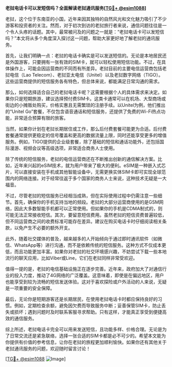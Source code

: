 **老挝电话卡可以发短信吗？全面解读老挝通讯服务[[TG💪+ @esim1088](https://t.me/s/esim1088)]**

老挝，这个位于东南亚的小国，近年来因其独特的自然风光和文化魅力吸引了不少游客和投资者的关注。然而，对于初次到访的老挝旅行者来说，通信问题往往是一个令人头疼的话题。其中，最常被问及的问题之一就是：“老挝电话卡可以发短信吗？”本文将从多个角度深入探讨这一问题，帮助大家更好地了解老挝的通讯服务。

首先，让我们明确一点：老挝的电话卡确实是可以发送短信的。无论是本地居民还是外国游客，只要拥有一张有效的SIM卡，就可以轻松使用短信功能。不过，在具体操作上，可能会因运营商的不同而有所差异。老挝目前的主要电信运营商包括老挝电信（Lao Telecom）、老挝亚太电信（Unitel）以及老挝数字网络（TIGO）。这些运营商提供的短信服务各有特色，但总体来说，都能满足日常沟通的需求。

那么，如何选择适合自己的老挝电话卡呢？这需要根据个人的具体需求来决定。如果你只是短期旅游，建议选择预付费SIM卡。这类卡通常可以在机场、大型商场或街边的小摊贩处购买，价格实惠且无需繁琐的注册手续。以Unitel为例，他们推出的“Unitel Go”套餐，不仅包含语音通话和短信服务，还提供了免费的Wi-Fi热点功能，非常适合预算有限的旅客。

当然，如果你计划在老挝长期居住或工作，那么后付费套餐可能更为合适。后付费套餐通常提供更稳定的信号覆盖和更高的数据流量上限，同时还能享受更多的增值服务。例如，TIGO提供的企业级套餐，除了基础的短信和通话功能外，还包括国际漫游、视频会议等高级选项，非常适合商务人士使用。

除了传统的短信服务，老挝的电信运营商还在不断推出创新的通信解决方案。比如，近年来兴起的eSIM技术，就为用户带来了极大的便利。eSIM是一种嵌入式芯片，可以直接安装在手机或其他智能设备中，无需更换实体SIM卡即可实现全球范围内的网络连接。对于经常往返于多个国家的商务人士来说，这种技术无疑是一大福音。

不过，尽管老挝的短信服务已经相当成熟，但在实际使用过程中仍需注意一些细节。首先，确保你的手机支持当地的频段。老挝的大部分运营商使用的是GSM网络，因此大多数智能手机都可以正常使用。但如果你的手机是CDMA制式的，则可能无法正常接收短信。其次，要留意短信费用。虽然老挝的短信资费普遍较低，但不同运营商之间的收费标准可能存在差异。建议在购买电话卡时仔细阅读相关条款，以免产生不必要的额外开支。

此外，随着社交媒体的普及，越来越多的人开始倾向于通过即时通讯软件（如微信、WhatsApp等）进行沟通，而不是依赖传统的短信服务。这种方式不仅成本更低，而且功能更加丰富。如果你对老挝的社交环境感兴趣，不妨尝试下载一些本地流行的聊天应用，比如Viber或Line，它们在老挝同样非常受欢迎。

值得一提的是，老挝的电信基础设施正在逐步完善。近年来，政府加大了对通信行业的投入力度，推动了4G网络的广泛覆盖。这意味着，即使是在偏远地区，用户也能享受到较为流畅的短信发送体验。这对于喜欢探险或户外活动的人来说，无疑是一项重要的安全保障。

最后，无论你是短期游客还是长期居民，在使用老挝电话卡时都应保持良好的习惯。例如，定期检查余额，避免因欠费而导致服务中断；妥善保管SIM卡，防止丢失或损坏；遇到问题时及时联系客服寻求帮助。只有这样，才能真正享受到便捷高效的通信服务。

综上所述，老挝电话卡完全可以用来发送短信，且功能多样、价格合理。无论是为了日常交流还是紧急联络，选择一张合适的SIM卡都是必不可少的。希望本文能为你提供有价值的参考信息，让你在老挝的旅程更加顺利愉快。如果你还有其他关于老挝通讯服务的问题，欢迎随时留言讨论！

[[TG💪+ @esim1088](https://t.me/s/esim1088) ![Image](https://i.postimg.cc/4NQfJmqS/Snipaste-2025-05-13-00-14-12.png)]